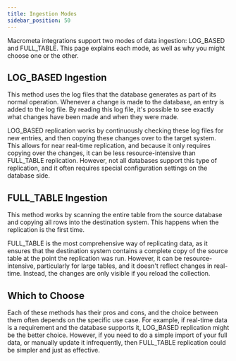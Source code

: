 ```yaml
---
title: Ingestion Modes
sidebar_position: 50
---
```


Macrometa integrations support two modes of data ingestion: LOG_BASED and FULL_TABLE. This page explains each mode, as well as why you might choose one or the other.

## LOG_BASED Ingestion

This method uses the log files that the database generates as part of its normal operation. Whenever a change is made to the database, an entry is added to the log file. By reading this log file, it's possible to see exactly what changes have been made and when they were made.

LOG_BASED replication works by continuously checking these log files for new entries, and then copying these changes over to the target system. This allows for near real-time replication, and because it only requires copying over the changes, it can be less resource-intensive than FULL_TABLE replication. However, not all databases support this type of replication, and it often requires special configuration settings on the database side.

## FULL_TABLE Ingestion

This method works by scanning the entire table from the source database and copying all rows into the destination system. This happens when the replication is the first time.

FULL_TABLE is the most comprehensive way of replicating data, as it ensures that the destination system contains a complete copy of the source table at the point the replication was run. However, it can be resource-intensive, particularly for large tables, and it doesn't reflect changes in real-time. Instead, the changes are only visible if you reload the collection.

## Which to Choose

Each of these methods has their pros and cons, and the choice between them often depends on the specific use case. For example, if real-time data is a requirement and the database supports it, LOG_BASED replication might be the better choice. However, if you need to do a simple import of your full data, or manually update it infrequently, then FULL_TABLE replication could be simpler and just as effective.
